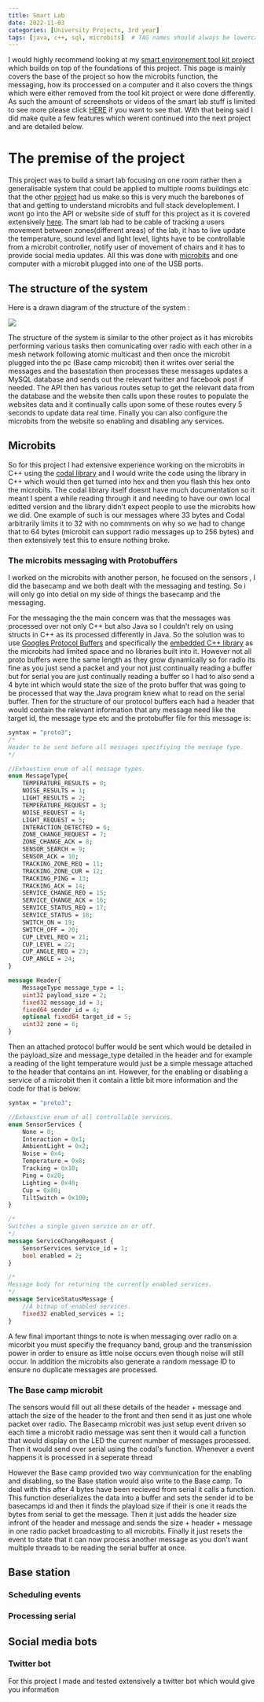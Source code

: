 ```yaml
---
title: Smart Lab
date: 2022-11-03
categories: [University Projects, 3rd year]
tags: [java, c++, sql, microbits]  # TAG names should always be lowercase
---
```


I would highly recommend looking at my [smart environement tool kit project](https://michael-perdue.github.io/posts/Smart-Environment-Toolkit/) which builds on top of the foundations of this project. This page is mainly covers the base of the project so how the microbits function, the messaging, how its proccessed on a computer and it also covers the things which were either removed from the tool kit project or were done differently. As such the amount of screenshots or videos of the smart lab stuff is limited to see more please click [HERE](https://michael-perdue.github.io/posts/Smart-Environment-Toolkit/#demo-of-overall-system) if you want to see that. With that being said I did make quite a few features which werent continued into the next project and are detailed below. 

# The premise of the project

This project was to build a smart lab focusing on one room rather then a generalisable system that could be applied to multiple rooms buildings etc that the other [project](https://michael-perdue.github.io/posts/Smart-Environment-Toolkit/) had us make so this is very much the barebones of that and getting to understand microbits and full stack developlement. I wont go into the API or website side of stuff for this project as it is covered extensively [here](https://michael-perdue.github.io/posts/Smart-Environment-Toolkit/#api). The smart lab had to be cable of tracking a users movement between zones(different areas) of the lab, it has to live update the temperature, sound level and light level, lights have to be controllable from a microbit controller, notify user of movement of chairs and it has to provide social media updates. All this was done with [microbits](https://microbit.org/) and one computer with a microbit plugged into one of the USB ports.

## The structure of the system

Here is a drawn diagram of the structure of the system :

![](https://michael-perdue.github.io/assets/smart-lab-diagram.jpeg)

The structure of the system is similar to the other project as it has microbits performing various tasks then comunicating over radio with each other in a mesh network following atomic multicast and then once the microbit plugged into the pc (Base camp microbit) then it writes over serial the messages and the basestation then processes these messages updates a MySQL database and sends out the relevant twitter and facebook post if needed. The API then has various routes setup to get the relevant data from the database and the website then calls upon these routes to populate the websites data and it continually calls upon some of these routes every 5 seconds to update data real time. Finally you can also configure the microbits from the website so enabling and disabling any services.

## Microbits

So for this project I had extensive experience working on the microbits in C++ using the [codal library](https://github.com/lancaster-university/codal-microbit-v2) and I would write the code using the library in C++ which would then get turned into hex and then you flash this hex onto the microbits. The codal library itself doesnt have much documentation so it meant I spent a while reading through it and needing to have our own local editted version and the library didn't expect people to use the microbits how we did. One example of such is our messages where 33 bytes and Codal arbitrarily limits it to 32 with no commments on why so we had to change that to 64 bytes (microbit can support radio messages up to 256 bytes) and then extensively test this to ensure nothing broke. 

### The microbits messaging with Protobuffers

I worked on the microbits with another person, he focused on the sensors , I did the basecamp and we both dealt with the messaging and testing. So i will only go into detial on my side of things the basecamp and the messaging. 

For the messaging the the main concern was that the messages was processed over not only C++ but also Java so I couldn't rely on using structs in C++ as its processed differently in Java. So the solution was to use [Googles Protocol Buffers](https://protobuf.dev/) and specifically the [embedded C++ library](https://github.com/Embedded-AMS/EmbeddedProto) as the microbits had limited space and no libraries built into it. However not all proto buffers were the same length as they grow dynamically so for radio its fine as you just send a packet and your not just continually reading a buffer but for serial you are just continually reading a buffer so I had to also send a 4 byte int which would state the size of the proto buffer that was going to be processed that way the Java program knew what to read on the serial buffer. Then for the structure of our protocol buffers each had a header that would contain the relevant information that any message need like the target id, the message type etc and the protobuffer file for this message is: 

```protobuf
syntax = "proto3";
/*
Header to be sent before all messages specifiying the message type.
*/

//Exhaustive enum of all message types.
enum MessageType{
    TEMPERATURE_RESULTS = 0;
    NOISE_RESULTS = 1;
    LIGHT_RESULTS = 2;
    TEMPERATURE_REQUEST = 3;
    NOISE_REQUEST = 4;
    LIGHT_REQUEST = 5;
    INTERACTION_DETECTED = 6;
    ZONE_CHANGE_REQUEST = 7;
    ZONE_CHANGE_ACK = 8;
    SENSOR_SEARCH = 9;
    SENSOR_ACK = 10;
    TRACKING_ZONE_REQ = 11;
    TRACKING_ZONE_CUR = 12;
    TRACKING_PING = 13;
    TRACKING_ACK = 14;
    SERVICE_CHANGE_REQ = 15;
    SERVICE_CHANGE_ACK = 16;
    SERVICE_STATUS_REQ = 17;
    SERVICE_STATUS = 18;
    SWITCH_ON = 19;
    SWITCH_OFF = 20;
    CUP_LEVEL_REQ = 21;
    CUP_LEVEL = 22;
    CUP_ANGLE_REQ = 23;
    CUP_ANGLE = 24;
}

message Header{
    MessageType message_type = 1;
    uint32 payload_size = 2;
    fixed32 message_id = 3;
    fixed64 sender_id = 4;
    optional fixed64 target_id = 5;
    uint32 zone = 6;
}
```
Then an attached protocol buffer would be sent which would be detailed in the payload_size and message_type detailed in the header and for example a reading of the light temperature would just be a simple message attached to the header that contains an int. However, for the enabling or disabling a service of a microbit then it contain a little bit more information and the code for that is below:

```protobuf
syntax = "proto3";

//Exhaustive enum of all controllable services.
enum SensorServices {
    None = 0;
    Interaction = 0x1;
    AmbientLight = 0x2;
    Noise = 0x4;
    Temperature = 0x8;
    Tracking = 0x10;
    Ping = 0x20;
    Lighting = 0x40;
    Cup = 0x80;
    TiltSwitch = 0x100;
}

/*
Switches a single given service on or off.
*/
message ServiceChangeRequest {
    SensorServices service_id = 1;
    bool enabled = 2;
}

/*
Message body for returning the currently enabled services.
*/
message ServiceStatusMessage {
    //A bitmap of enabled services.
    fixed32 enabled_services = 1;
}
```

A few final important things to note is when messaging over radio on a micorbit you must specifiy the frequancy band, group and the transmission power in order to ensure as little noise occurs even though noise will still occur. In addition the microbits also generate a random message ID to ensure no duplicate messages are processed.

### The Base camp microbit 

The sensors would fill out all these details of the header + message and attach the size of the header to the front and then send it as just one whole packet over radio. The Basecamp microbit was just setup event driven so each time a microbit radio message was sent then it would call a function that would display on the LED the current number of messages processed. Then it would send over serial using the codal's function. Whenever a event happens it is processed in a seperate thread

However the Base camp provided two way communication for the enabling and disabling, so the Base station would also write to the Base camp. To deal with this after 4 bytes have been recieved from serial it calls a function. This function deserializes the data into a buffer and sets the sender id to be basecamps id and then it finds the playload size if their is one it reads the bytes from serial to get the message. Then it just adds the header size infront of the header and message and sends the size + header + message in one radio packet broadcasting to all microbits. Finally it just resets the event to state that it can now process another message as you don't want multiple threads to be reading the serial buffer at once.

## Base station

### Scheduling events

### Processing serial 

## Social media bots

### Twitter bot

For this project I made and tested extensively a twitter bot which would give you information 